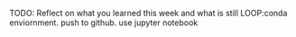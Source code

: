 TODO: Reflect on what you learned this week and what is still 
LOOP:conda enviornment. push to github. use jupyter notebook